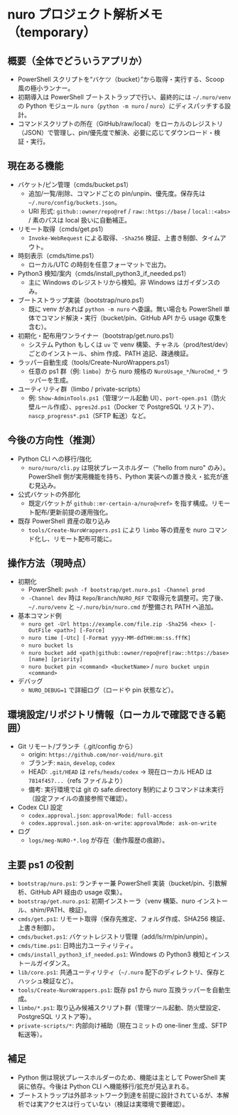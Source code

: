 # nuro プロジェクト解析メモ（temporary）

## 概要（全体でどういうアプリか）
- PowerShell スクリプトを“バケツ（bucket）”から取得・実行する、Scoop 風の極小ランナー。
- 初期導入は PowerShell ブートストラップで行い、最終的には `~/.nuro/venv` の Python モジュール `nuro`（`python -m nuro` / `nuro`）にディスパッチする設計。
- コマンドスクリプトの所在（GitHub/raw/local）をローカルのレジストリ（JSON）で管理し、pin/優先度で解決、必要に応じてダウンロード・検証・実行。

## 現在ある機能
- バケット/ピン管理（cmds/bucket.ps1）
  - 追加/一覧/削除、コマンドごとの pin/unpin、優先度。保存先は `~/.nuro/config/buckets.json`。
  - URI 形式: `github::owner/repo@ref` / `raw::https://base` / `local::<abs>` / 素のパスは local 扱いに自動補正。
- リモート取得（cmds/get.ps1）
  - `Invoke-WebRequest` による取得、`-Sha256` 検証、上書き制御、タイムアウト。
- 時刻表示（cmds/time.ps1）
  - ローカル/UTC の時刻を任意フォーマットで出力。
- Python3 検知/案内（cmds/install_python3_if_needed.ps1）
  - 主に Windows のレジストリから検知。非 Windows はガイダンスのみ。
- ブートストラップ実装（bootstrap/nuro.ps1）
  - 既に venv があれば `python -m nuro` へ委譲。無い場合も PowerShell 単体でコマンド解決・実行（bucket/pin、GitHub API から usage 収集を含む）。
- 初期化・配布用ワンライナー（bootstrap/get.nuro.ps1）
  - システム Python もしくは `uv` で venv 構築、チャネル（prod/test/dev）ごとのインストール、shim 作成、PATH 追記、疎通検証。
- ラッパー自動生成（tools/Create-NuroWrappers.ps1）
  - 任意の ps1 群（例: `limbo`）から nuro 規格の `NuroUsage_*`/`NuroCmd_*` ラッパーを生成。
- ユーティリティ群（limbo / private-scripts）
  - 例: `Show-AdminTools.ps1`（管理ツール起動 UI）、`port-open.ps1`（防火壁ルール作成）、`pgres2d.ps1`（Docker で PostgreSQL リストア）、`nascp_progress*.ps1`（SFTP 転送）など。

## 今後の方向性（推測）
- Python CLI への移行/強化
  - `nuro/nuro/cli.py` は現状プレースホルダー（"hello from nuro" のみ）。PowerShell 側が実用機能を持ち、Python 実装への置き換え・拡充が進む見込み。
- 公式バケットの外部化
  - 既定バケットが `github::mr-certain-a/nuro@<ref>` を指す構成。リモート配布/更新前提の運用強化。
- 既存 PowerShell 資産の取り込み
  - `tools/Create-NuroWrappers.ps1` により `limbo` 等の資産を nuro コマンド化し、リモート配布可能に。

## 操作方法（現時点）
- 初期化
  - PowerShell: `pwsh -f bootstrap/get.nuro.ps1 -Channel prod`
  - `-Channel dev` 時は `Repo`/`Branch`/`NURO_REF` で取得元を調整可。完了後、`~/.nuro/venv` と `~/.nuro/bin/nuro.cmd` が整備され PATH へ追加。
- 基本コマンド例
  - `nuro get -Url https://example.com/file.zip -Sha256 <hex> [-OutFile <path>] [-Force]`
  - `nuro time [-Utc] [-Format yyyy-MM-ddTHH:mm:ss.fffK]`
  - `nuro bucket ls`
  - `nuro bucket add <path|github::owner/repo@ref|raw::https://base> [name] [priority]`
  - `nuro bucket pin <command> <bucketName>` / `nuro bucket unpin <command>`
- デバッグ
  - `NURO_DEBUG=1` で詳細ログ（ロードや pin 状態など）。

## 環境設定/リポジトリ情報（ローカルで確認できる範囲）
- Git リモート/ブランチ（.git/config から）
  - origin: `https://github.com/nor-void/nuro.git`
  - ブランチ: `main`, `develop`, `codex`
  - HEAD: `.git/HEAD` は `refs/heads/codex` → 現在ローカル HEAD は `7814f457...`（refs ファイルより）
  - 備考: 実行環境では git の safe.directory 制約によりコマンドは未実行（設定ファイルの直接参照で確認）。
- Codex CLI 設定
  - `codex.approval.json`: `approvalMode: full-access`
  - `codex.approval.json.ask-on-write`: `approvalMode: ask-on-write`
- ログ
  - `logs/meg-NURO-*.log` が存在（動作履歴の痕跡）。

## 主要 ps1 の役割
- `bootstrap/nuro.ps1`: ランチャー兼 PowerShell 実装（bucket/pin、引数解析、GitHub API 経由の usage 収集）。
- `bootstrap/get.nuro.ps1`: 初期インストーラ（venv 構築、nuro インストール、shim/PATH、検証）。
- `cmds/get.ps1`: リモート取得（保存先推定、フォルダ作成、SHA256 検証、上書き制御）。
- `cmds/bucket.ps1`: バケットレジストリ管理（add/ls/rm/pin/unpin）。
- `cmds/time.ps1`: 日時出力ユーティリティ。
- `cmds/install_python3_if_needed.ps1`: Windows の Python3 検知とインストールガイダンス。
- `lib/core.ps1`: 共通ユーティリティ（`~/.nuro` 配下のディレクトリ、保存とハッシュ検証など）。
- `tools/Create-NuroWrappers.ps1`: 既存 ps1 から nuro 互換ラッパーを自動生成。
- `limbo/*.ps1`: 取り込み候補スクリプト群（管理ツール起動、防火壁設定、PostgreSQL リストア等）。
- `private-scripts/*`: 内部向け補助（現在コミットの one-liner 生成、SFTP 転送等）。

## 補足
- Python 側は現状プレースホルダーのため、機能は主として PowerShell 実装に依存。今後は Python CLI へ機能移行/拡充が見込まれる。
- ブートストラップは外部ネットワーク到達を前提に設計されているが、本解析では実アクセスは行っていない（検証は実環境で要確認）。

